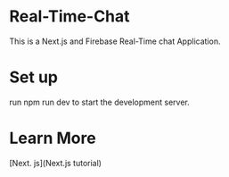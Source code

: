 # Real-Time-Chat
This is a Next.js and Firebase Real-Time chat Application.
# Set up
run npm run dev to start the development server.
# Learn More
[Next. js](Next.js tutorial)

